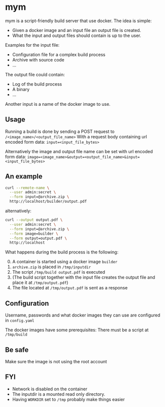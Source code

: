 # mym

mym is a script-friendly build server that use docker.
The idea is simple:

 - Given a docker image and an input file an output file is created.
 - What the input and output files should contain is up to the user.

Examples for the input file:

  - Configuration file for a complex build process
  - Archive with source code
  - ...

The output file could contain:

  - Log of the build process
  - A binary
  - ...

Another input is a name of the docker image to use.

## Usage

Running a build is done by sending a POST request to
`/<image_name>/<output_file_name>`
With a request body containing url encoded form data:
`input=<input_file_bytes>`

Alternatively the image and output file name can be set with url encoded form
data:
`image=<image_name>&output=<output_file_name>&input=<input_file_bytes>`


## An example

```bash
curl --remote-name \
  --user admin:secret \
  --form input=@archive.zip \
  http://localhost/builder/output.pdf
```

alternatively:

```bash
curl --output output.pdf \
  --user admin:secret \
  --form input=@archive.zip \
  --form image=builder \
  --form output=output.pdf \
  http://localhost
```

What happens during the build process is the following:

0. A container is started using a docker image `builder`
1. `archive.zip` is placed in `/tmp/inputdir`
2. The script `/tmp/build output.pdf` is executed
3. (The build script together with the input file creates the output file and
    place it at `/tmp/output.pdf`)
4. The file located at `/tmp/output.pdf` is sent as a response


## Configuration

Username, passwords and what docker images they can use are configured in
`config.yaml`

The docker images have some prerequisites:
There must be a script at `/tmp/build`


## Be safe

Make sure the image is not using the root account

## FYI

- Network is disabled on the container
- The inputdir is a mounted read only directory.
- Having `WORKDIR` set to `/tmp` probably make things easier

